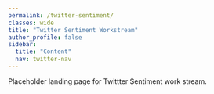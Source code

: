```yaml
---
permalink: /twitter-sentiment/
classes: wide
title: "Twitter Sentiment Workstream"
author_profile: false
sidebar:
  title: "Content"
  nav: twitter-nav
---
```


Placeholder landing page for Twittter Sentiment work stream.

